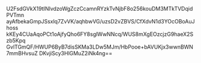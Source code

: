 U2FsdGVkX19tINIvdzoWgZczCcamnRYzkTvNjbF8o256kouDM3MTkTVDqidPVTmn
ayAfbekaGmpJSsxlq7ZvVK/aqhbwVG/uzsD2vZBVS/CfXdvN1d3YOcOBoAuJhoss
kKEy4CUaAqoPCt1oAjfyQho6FY8sglWwNNcq/WUS8mXgEOzcjzG9haeX2Szb5Kpq
GvlTGmQF/HWUP6ByB7disSKMa3LDw5MJm/HbPooe+bAVUKjx3wwnBWN7mmBHvsuZ
DKvjiScy3HlGMuZ2iNk4ng==
